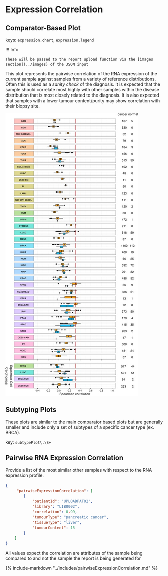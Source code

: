 # Expression Correlation

## Comparator-Based Plot

keys: `expression.chart`, `expression.legend`

!!! Info

    These will be passed to the report upload function via the [images section](../images) of the JSON input

This plot represents the pairwise correlation of the RNA expression of the current sample against samples from a variety of reference distributions. Often this is used as a *sanity check* of the diagnosis. It is expected that the sample should correlate most highly with other samples within the disease distribution that is most closely related to the diagnosis. It is also expected that samples with a lower tumour content/purity may show correlation with their biopsy site.

![expression correlation plot](../images/expression_correlation.png)

## Subtyping Plots

These plots are similar to the main comparator based plots but are generally smaller and include only a set of subtypes of a specific cancer type (ex. BRCA).

key: `subtypePlot\.\S+`

## Pairwise RNA Expression Correlation

Provide a list of the most similar other samples with respect to the RNA expression profile.

```json
{
     "pairwiseExpressionCorrelation": [
        {
            "patientId": "UPLOADPAT02",
            "library": "LIB0002",
            "correlation": 0.99,
            "tumourType": "pancreatic cancer",
            "tissueType": "liver",
            "tumourContent": 15
        }
    ]
}
```

All values expect the correlation are attributes of the sample being compared to and not the
sample the report is being generated for

{%
   include-markdown "../includes/pairwiseExpressionCorrelation.md"
%}
